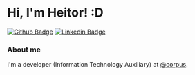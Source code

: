 # Hi, I'm Heitor! :D

[![Github Badge](https://img.shields.io/badge/-Github-000?style=flat-square&logo=Github&logoColor=white&link=https://github.com/HeitorAmaral)](https://github.com/HeitorAmaral)
[![Linkedin Badge](https://img.shields.io/badge/-LinkedIn-blue?style=flat-square&logo=Linkedin&logoColor=white&link=https://www.linkedin.com/in/heitoramaral/)](https://www.linkedin.com/in/heitoramaral/)

### About me
I'm a developer (Information Technology Auxiliary) at [@corpus](https://corpus.com.br/).
